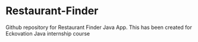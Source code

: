 # Restaurant-Finder
Github repository for Restaurant Finder Java App. This has been created for Eckovation Java internship course
